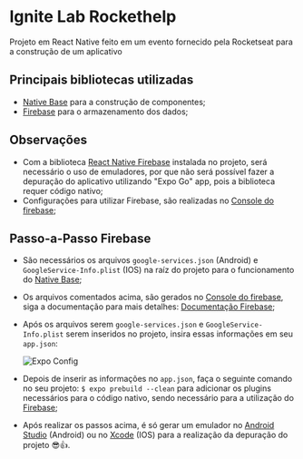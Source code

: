 # Ignite Lab Rockethelp
Projeto em React Native feito em um evento fornecido pela Rocketseat para a construção de um aplicativo

## Principais bibliotecas utilizadas
- [Native Base](https://github.com/GeekyAnts/nativebase) para a construção de componentes;
- [Firebase](https://firebase.google.com) para o armazenamento dos dados;

## Observações
- Com a biblioteca [React Native Firebase](https://github.com/GeekyAnts/nativebase) instalada no projeto, será necessário o uso de emuladores, por que não será possível fazer a depuração do aplicativo utilizando "Expo Go" app, pois a biblioteca requer código nativo;
- Configurações para utilizar Firebase, são realizadas no [Console do firebase](console.firebase.google.com);

## Passo-a-Passo Firebase
- São necessários os arquivos ` google-services.json ` (Android) e ` GoogleService-Info.plist ` (IOS) na raíz do projeto para o funcionamento do [Native Base](https://github.com/GeekyAnts/nativebase);
- Os arquivos comentados acima, são gerados no [Console do firebase](console.firebase.google.com), siga a documentação para mais detalhes: [Documentação Firebase](https://rnfirebase.io);
- Após os arquivos serem ` google-services.json ` e ` GoogleService-Info.plist ` serem inseridos no projeto, insira essas informações em seu ` app.json `:

    ![Expo Config](https://i.imgur.com/VIUNude.png)

- Depois de inserir as informações no ` app.json `, faça o seguinte comando no seu projeto: `$ expo prebuild --clean` para adicionar os plugins necessários para o código nativo, sendo necessário para a utilização do [Firebase](https://firebase.google.com);
- Após realizar os passos acima, é só gerar um emulador no [Android Studio](https://developer.android.com/studio?hl=pt&gclid=Cj0KCQjw_viWBhD8ARIsAH1mCd6KyCgMTTo-Zv3ZdoL-P2xEW1JWCGbN6UI2SMYyN4XPMUqGC4fbdroaAhwuEALw_wcB&gclsrc=aw.ds) (Android) ou no [Xcode](https://developer.apple.com/xcode/) (IOS) para a realização da depuração do projeto 😎👍.
 